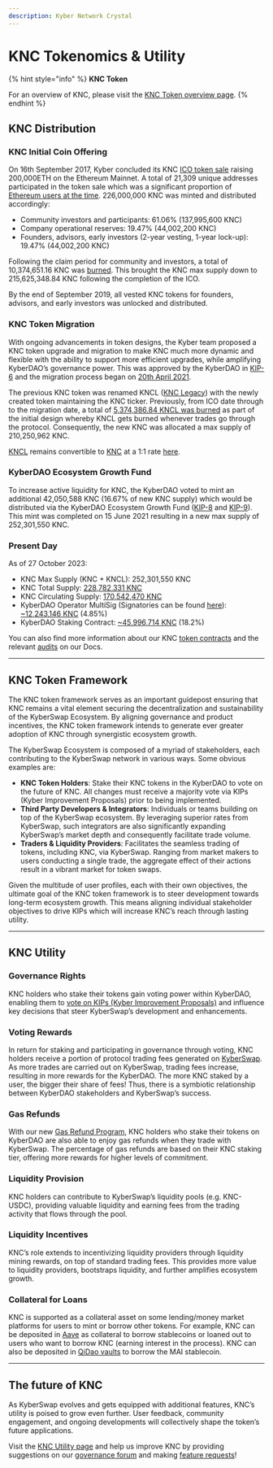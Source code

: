 ```yaml
---
description: Kyber Network Crystal
---
```


# KNC Tokenomics & Utility

{% hint style="info" %}
**KNC Token**

For an overview of KNC, please visit the [KNC Token overview page](./).
{% endhint %}

## KNC Distribution

### KNC Initial Coin Offering

On 16th September 2017, Kyber concluded its KNC [ICO token sale](https://medium.com/kybernetwork/kybernetworks-token-sale-terms-overview-de031ce9738e) raising 200,000ETH on the Ethereum Mainnet. A total of 21,309 unique addresses participated in the token sale which was a significant proportion of [Ethereum users at the time](https://bitinfocharts.com/comparison/ethereum-activeaddresses.html#alltime). 226,000,000 KNC was minted and distributed accordingly:

* Community investors and participants: 61.06% (137,995,600 KNC)
* Company operational reserves: 19.47% (44,002,200 KNC)
* Founders, advisors, early investors (2-year vesting, 1-year lock-up): 19.47% (44,002,200 KNC)

Following the claim period for community and investors, a total of 10,374,651.16 KNC was [burned](https://medium.com/kybernetwork/burning-of-excess-knc-tokens-6f777595561b). This brought the KNC max supply down to 215,625,348.84 KNC following the completion of the ICO.

By the end of September 2019, all vested KNC tokens for founders, advisors, and early investors was unlocked and distributed.&#x20;

### KNC Token Migration

With ongoing advancements in token designs, the Kyber team proposed a KNC token upgrade and migration to make KNC much more dynamic and flexible with the ability to support more efficient upgrades, while amplifying KyberDAO’s governance power. This was approved by the KyberDAO in [KIP-6](https://github.com/KyberNetwork/KIPs/blob/master/KIPs/kip-6.md) and the migration process began on [20th April 2021](https://medium.com/kybernetwork/knc-token-migration-guide-fda08bfe62c2).&#x20;

The previous KNC token was renamed KNCL ([KNC Legacy](https://www.coingecko.com/en/coins/kyber-network-legacy)) with the newly created token maintaining the KNC ticker. Previously, from ICO date through to the migration date, a total of  [5,374,386.84 KNCL was burned](https://twitter.com/KyberNetwork/status/1273794807458959360) as part of the initial design whereby KNCL gets burned whenever trades go through the protocol. Consequently, the new KNC was allocated a max supply of 210,250,962 KNC.

[KNCL](https://etherscan.io/token/0xdd974d5c2e2928dea5f71b9825b8b646686bd200) remains convertible to [KNC](https://etherscan.io/token/0xdeFA4e8a7bcBA345F687a2f1456F5Edd9CE97202) at a 1:1 rate [here](https://kyberswap.com/kyberdao/stake-knc).

### KyberDAO Ecosystem Growth Fund

To increase active liquidity for KNC, the KyberDAO voted to mint an additional 42,050,588 KNC (16.67% of new KNC supply) which would be distributed via the KyberDAO Ecosystem Growth Fund ([KIP-8](https://github.com/KyberNetwork/KIPs/blob/master/KIPs/kip-8.md) and [KIP-9](https://github.com/KyberNetwork/KIPs/blob/master/KIPs/kip-9.md)). This mint was completed on 15 June 2021 resulting in a new max supply of 252,301,550 KNC.

### Present Day

As of 27 October 2023:

* KNC Max Supply (KNC + KNCL): 252,301,550 KNC
* KNC Total Supply: [228,782,331 KNC](https://www.coingecko.com/en/coins/kyber-network-crystal)
* KNC Circulating Supply: [170,542,470 KNC](https://www.coingecko.com/en/coins/kyber-network-crystal)
* KyberDAO Operator MultiSig (Signatories can be found [here](https://docs.kyberswap.com/governance/kyberdao/kyberdao-operator-multisig)): [\~12,243,146 KNC](https://etherscan.io/address/0xe6a7338cba0a1070adfb22c07115299605454713) (4.85%)
* KyberDAO Staking Contract: [\~45,996,714 KNC](https://etherscan.io/address/0xeadb96f1623176144eba2b24e35325220972b3bd) (18.2%)

You can also find more information about our KNC [token contracts](https://docs.kyberswap.com/governance/knc-token/knc-contract-addresses#knc-token-contract-governance) and the relevant [audits](https://docs.kyberswap.com/reference/audits) on our Docs.

***

## KNC Token Framework

The KNC token framework serves as an important guidepost ensuring that KNC remains a vital element securing the decentralization and sustainability of the KyberSwap Ecosystem. By aligning governance and product incentives, the KNC token framework intends to generate ever greater adoption of KNC through synergistic ecosystem growth.

The KyberSwap Ecosystem is composed of a myriad of stakeholders, each contributing to the KyberSwap network in various ways. Some obvious examples are:

* **KNC Token Holders**: Stake their KNC tokens in the KyberDAO to vote on the future of KNC. All changes must receive a majority vote via KIPs (Kyber Improvement Proposals) prior to being implemented.
* **Third Party Developers & Integrators**: Individuals or teams building on top of the KyberSwap ecosystem. By leveraging superior rates from KyberSwap, such integrators are also significantly expanding KyberSwap’s market depth and consequently facilitate trade volume.
* **Traders & Liquidity Providers**: Facilitates the seamless trading of tokens, including KNC, via KyberSwap. Ranging from market makers to users conducting a single trade, the aggregate effect of their actions result in a vibrant market for token swaps.

Given the multitude of user profiles, each with their own objectives, the ultimate goal of the KNC token framework is to steer development towards long-term ecosystem growth. This means aligning individual stakeholder objectives to drive KIPs which will increase KNC’s reach through lasting utility.

***

## KNC Utility

### **Governance Rights**

KNC holders who stake their tokens gain voting power within KyberDAO, enabling them to [vote on KIPs (Kyber Improvement Proposals)](https://kyberswap.com/kyberdao/vote) and influence key decisions that steer KyberSwap’s development and enhancements.

### **Voting Rewards**

In return for staking and participating in governance through voting, KNC holders receive a portion of protocol trading fees generated on [KyberSwap](https://kyberswap.com/). As more trades are carried out on KyberSwap, trading fees increase, resulting in more rewards for the KyberDAO. The more KNC staked by a user, the bigger their share of fees! Thus, there is a symbiotic relationship between KyberDAO stakeholders and KyberSwap’s success.

### **Gas Refunds**

With our new [Gas Refund Program](https://docs.kyberswap.com/governance/knc-token/gas-refund-program), KNC holders who stake their tokens on KyberDAO are also able to enjoy gas refunds when they trade with KyberSwap. The percentage of gas refunds are based on their KNC staking tier, offering more rewards for higher levels of commitment.

### **Liquidity Provision**

KNC holders can contribute to KyberSwap’s liquidity pools (e.g. KNC-USDC), providing valuable liquidity and earning fees from the trading activity that flows through the pool.

### **Liquidity Incentives**

KNC’s role extends to incentivizing liquidity providers through liquidity mining rewards, on top of standard trading fees. This provides more value to liquidity providers, bootstraps liquidity, and further amplifies ecosystem growth.

### **Collateral for Loans**

KNC is supported as a collateral asset on some lending/money market platforms for users to mint or borrow other tokens. For example, KNC can be deposited in [Aave](https://app.aave.com/) as collateral to borrow stablecoins or loaned out to users who want to borrow KNC (earning interest in the process). KNC can also be deposited in [QiDao vaults](https://app.mai.finance/vaults/137/knc) to borrow the MAI stablecoin.

***

## The future of KNC

As KyberSwap evolves and gets equipped with additional features, KNC’s utility is poised to grow even further. User feedback, community engagement, and ongoing developments will collectively shape the token’s future applications.

Visit the [KNC Utility page](https://kyberswap.com/kyberdao/knc-utility) and help us improve KNC by providing suggestions on our [governance forum](https://gov.kyber.org/t/request-for-ideas-improving-knc-utility/1164) and making [feature requests](https://kyberswap.canny.io/feature-request?category=knc-utility)!
